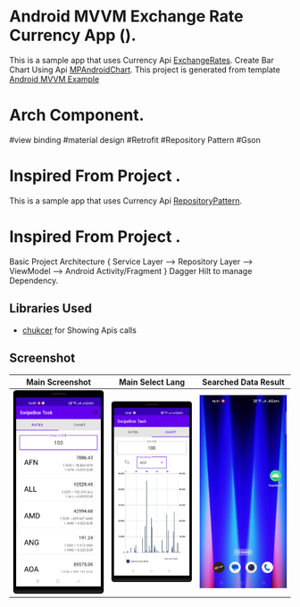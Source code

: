 # Android MVVM Exchange Rate Currency App ().
This is a sample app  that uses Currency Api [ExchangeRates](https://app.exchangerate-api.com/dashboard).
Create Bar Chart Using Api [MPAndroidChart](https://github.com/PhilJay/MPAndroidChart).
This project is generated from template [Android MVVM Example](https://github.com/SmartAppsDevelopment/GeneralMvvmTemplate)

# Arch Component.
 #view binding
 #material design
 #Retrofit
 #Repository Pattern
 #Gson


# Inspired From Project .
This is a sample app  that uses Currency Api [RepositoryPattern](https://github.com/google-developer-training/android-kotlin-fundamentals-apps/tree/master/RepositoryPattern).


# Inspired From Project .
Basic Project Architecture { Service Layer  --> Repository Layer --> ViewModel --> Android Activity/Fragment }
Dagger Hilt to manage Dependency.



## Libraries Used
* [chukcer](https://github.com/ChuckerTeam/chucker) for Showing Apis calls


## Screenshot
Main Screenshot|Main Select Lang|Searched Data Result
:--:|:--:|:--:|
<img src="images/1.png" width="250px" />|<img src="images/2.png" width="250px" />|<img src="images/3.gif" width="250px" />




